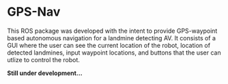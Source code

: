 # GPS-Nav
This ROS package was developed with the intent to provide GPS-waypoint based autonomous navigation for a landmine detecting AV. It consists of a GUI where the user can see the current location of the robot, location of detected landmines, input waypoint locations, and buttons that the user can utlize to control the robot.

**Still under development...**
